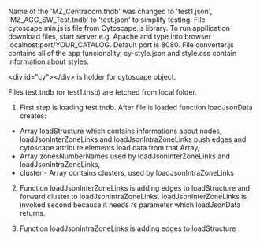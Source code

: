 Name of the 'MZ_Centracom.tndb' was changed to 'test1.json', 'MZ_AGG_SW_Test.tndb' to 'test.json' to simplify testing. File cytoscape.min.js is file from Cytoscape.js library. To run appllication download files, start server e.g. Apache and type into browser localhost:port/YOUR_CATALOG. Default port is 8080.
File converter.js contains all of the app funcionality, cy-style.json and style.css contain information about styles.

&lt;div id="cy"&gt;&lt;/div&gt; is holder for cytoscape object.

Files test.tndb (or test1.tnsb) are fetched from local folder.

1) First step is loading test.tndb. After file is loaded function loadJsonData creates:
 - Array loadStructure which contains informations about nodes, loadJsonInterZoneLinks and loadJsonIntraZoneLinks push edges and cytoscape    attribute elements load data from that Array,
 - Array zonesNumberNames used by loadJsonInterZoneLinks and loadJsonIntraZoneLinks,
 - cluster - Array contains clusters, used by  loadJsonIntraZoneLinks
 
 2) Function loadJsonInterZoneLinks is adding edges to loadStructure and forward cluster to loadJsonIntraZoneLinks. loadJsonInterZoneLinks     is invoked second because it needs rs parameter which loadJsonData returns.
 
 3) Function loadJsonIntraZoneLinks is adding edges to loadStructure
